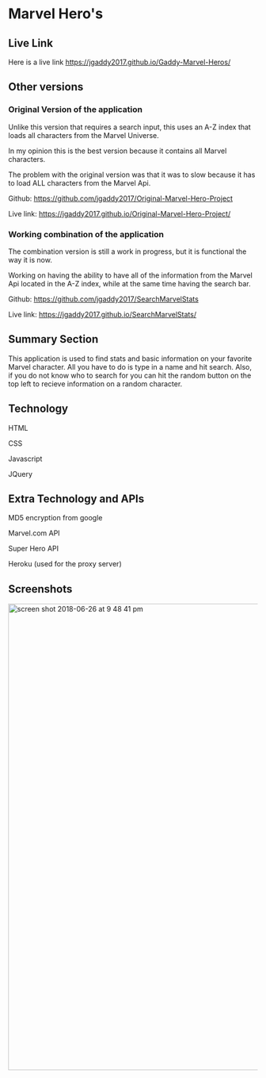# Marvel Hero's

## Live Link

Here is a live link <https://jgaddy2017.github.io/Gaddy-Marvel-Heros/>

## Other versions

### Original Version of the application 

Unlike this version that requires a search input, this uses an A-Z index that loads all characters from the Marvel Universe.

In my opinion this is the best version because it contains all Marvel characters.

The problem with the original version was that it was to slow because it has to load ALL characters from the Marvel Api.

Github: <https://github.com/jgaddy2017/Original-Marvel-Hero-Project>

Live link: <https://jgaddy2017.github.io/Original-Marvel-Hero-Project/>

### Working combination of the application

The combination version is still a work in progress, but it is functional the way it is now.

Working on having the ability to have all of the information from the Marvel Api located in the A-Z index, while at the same time having the search bar.

Github: <https://github.com/jgaddy2017/SearchMarvelStats>

Live link: <https://jgaddy2017.github.io/SearchMarvelStats/>

## Summary Section

This application is used to find stats and basic information on your favorite Marvel character. All you have to do is type in a name and hit search. Also, if you do not know who to search for you can hit the random button on the top left to recieve information on a random character.

## Technology 

HTML

CSS

Javascript

JQuery

## Extra Technology and APIs

MD5 encryption from google

Marvel.com API

Super Hero API

Heroku (used for the proxy server)

## Screenshots

<img width="941" alt="screen shot 2018-06-26 at 9 48 41 pm" src="https://user-images.githubusercontent.com/10607107/41948444-d62a2064-798a-11e8-8663-0b85d3173c71.png">
